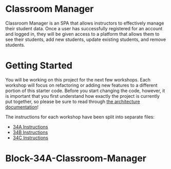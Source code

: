 # Classroom Manager

Classroom Manager is an SPA that allows instructors to effectively manage their student data. Once a user has successfully registered for an account and logged in, they will be given access to a platform that allows them to see their students, add new students, update existing students, and remove students.

# Getting Started

You will be working on this project for the next few workshops. Each workshop will focus on refactoring or adding new features to a different portion of this starter code. Before you start changing the code, however, it is important that you first understand how exactly the project is currently put together, so please be sure to read through [the architecture documentation](docs/architecture.md)!

The instructions for each workshop have been split into separate files:

- [34A Instructions](docs/34A.md)
- [34B Instructions](docs/34B.md)
- [34C Instructions](docs/34C.md)
# Block-34A-Classroom-Manager
